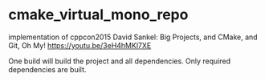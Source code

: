 # cmake_virtual_mono_repo
implementation of cppcon2015 David Sankel: Big Projects, and CMake, and Git, Oh My!
https://youtu.be/3eH4hMKl7XE

One build will build the project and all dependencies.
Only required dependencies are built.
